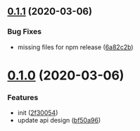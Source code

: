 ## [0.1.1](https://github.com/rich-lab/json-schema-2-markdown/compare/v0.1.0...v0.1.1) (2020-03-06)


### Bug Fixes

* missing files for npm release ([6a82c2b](https://github.com/rich-lab/json-schema-2-markdown/commit/6a82c2b6175a54689d8dcd5edd70e9183b7f5c97))



# [0.1.0](https://github.com/rich-lab/json-schema-2-markdown/compare/2f300544e962a3f37415178df200711ffea6e8a6...v0.1.0) (2020-03-06)


### Features

* init ([2f30054](https://github.com/rich-lab/json-schema-2-markdown/commit/2f300544e962a3f37415178df200711ffea6e8a6))
* update api design ([bf50a96](https://github.com/rich-lab/json-schema-2-markdown/commit/bf50a965ddb6d97bb644f7c88b26ef43afad2ecc))



